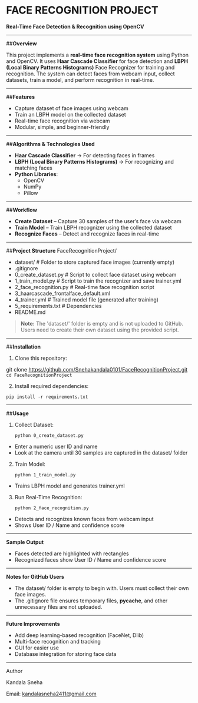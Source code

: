 # FACE RECOGNITION PROJECT
**Real-Time Face Detection & Recognition using OpenCV**

---

##**Overview**

This project implements a **real-time face recognition system** using Python and OpenCV. It uses **Haar Cascade Classifier** for face detection and **LBPH (Local Binary Patterns Histograms)** Face Recognizer for training and recognition. The system can detect faces from webcam input, collect datasets, train a model, and perform recognition in real-time.

---

##**Features**
- Capture dataset of face images using webcam
- Train an LBPH model on the collected dataset
- Real-time face recognition via webcam
- Modular, simple, and beginner-friendly

---

##**Algorithms & Technologies Used**
- **Haar Cascade Classifier** -> For detecting faces in frames
- **LBPH (Local Binary Patterns Histograms)** -> For recognizing and matching faces
- **Python Libraries**:
  - OpenCV
  - NumPy
  - Pillow

---
##**Workflow**
- **Create Dataset** – Capture 30 samples of the user’s face via webcam
- **Train Model** – Train LBPH recognizer using the collected dataset
- **Recognize Faces** – Detect and recognize faces in real-time

---

##**Project Structure**
FaceRecognitionProject/
- dataset/                                # Folder to store captured face images (currently empty)
- .gitignore
- 0_create_dataset.py          # Script to collect face dataset using webcam
- 1_train_model.py             # Script to train the recognizer and save trainer.yml
- 2_face_recognition.py        # Real-time face recognition script
- 3_haarcascade_frontalface_default.xml
- 4_trainer.yml                 # Trained model file (generated after training)
- 5_requirements.txt            # Dependencies
- README.md

>**Note:** The 'dataset/' folder is empty and is not uploaded to GitHub. Users need to create their own dataset using the provided script.

---


##**Installation**
1. Clone this repository:

git clone https://github.com/Snehakandala0101/FaceRecognitionProject.git
`cd FaceRecognitionProject`

2. Install required dependencies:

`pip install -r requirements.txt`

---

##**Usage**

1. Collect Dataset:
         
   `python 0_create_dataset.py`
- Enter a numeric user ID and name
- Look at the camera until 30 samples are captured in the dataset/ folder

2. Train Model:
   
   `python 1_train_model.py`
- Trains LBPH model and generates trainer.yml

3. Run Real-Time Recognition:

    `python 2_face_recognition.py`
- Detects and recognizes known faces from webcam input
- Shows User ID / Name and confidence score
---

**Sample Output**
- Faces detected are highlighted with rectangles
- Recognized faces show User ID / Name and confidence score
---
**Notes for GitHub Users**
- The dataset/ folder is empty to begin with. Users must collect their own face images.
- The .gitignore file ensures temporary files, __pycache__, and other unnecessary files are not uploaded.
---
**Future Improvements**
- Add deep learning-based recognition (FaceNet, Dlib)
- Multi-face recognition and tracking
- GUI for easier use
- Database integration for storing face data
---
Author

Kandala Sneha

Email: kandalasneha2411@gmail.com

